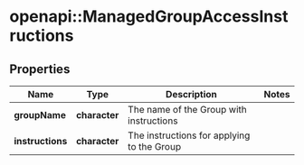 # openapi::ManagedGroupAccessInstructions


## Properties
Name | Type | Description | Notes
------------ | ------------- | ------------- | -------------
**groupName** | **character** | The name of the Group with instructions | 
**instructions** | **character** | The instructions for applying to the Group | 


